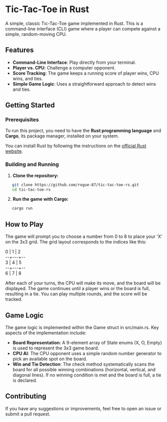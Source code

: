 # **Tic-Tac-Toe in Rust**

A simple, classic Tic-Tac-Toe game implemented in Rust. This is a command-line interface (CLI) game where a player can compete against a simple, random-moving CPU.

## **Features**

* **Command-Line Interface**: Play directly from your terminal.  
* **Player vs. CPU**: Challenge a computer opponent.  
* **Score Tracking**: The game keeps a running score of player wins, CPU wins, and ties.  
* **Simple Game Logic**: Uses a straightforward approach to detect wins and ties.

## **Getting Started**

### **Prerequisites**

To run this project, you need to have the **Rust programming language** and **Cargo**, its package manager, installed on your system.

You can install Rust by following the instructions on the [official Rust website](https://www.rust-lang.org/tools/install).

### **Building and Running**

1. **Clone the repository:**  
```bash
   git clone https://github.com/rogue-87/tic-tac-toe-rs.git  
   cd tic-tac-toe-rs
```
2. **Run the game with Cargo:**  
```bash
   cargo run
```
## **How to Play**

The game will prompt you to choose a number from 0 to 8 to place your 'X' on the 3x3 grid. The grid layout corresponds to the indices like this:

0 | 1 | 2  
\--+---+--  
3 | 4 | 5  
\--+---+--  
6 | 7 | 8

After each of your turns, the CPU will make its move, and the board will be displayed. The game continues until a player wins or the board is full, resulting in a tie. You can play multiple rounds, and the score will be tracked.

## **Game Logic**

The game logic is implemented within the Game struct in src/main.rs. Key aspects of the implementation include:

* **Board Representation**: A 9-element array of State enums (X, O, Empty) is used to represent the 3x3 game board.  
* **CPU AI**: The CPU opponent uses a simple random number generator to pick an available spot on the board.  
* **Win and Tie Detection**: The check method systematically scans the board for all possible winning combinations (horizontal, vertical, and diagonal lines). If no winning condition is met and the board is full, a tie is declared.

## **Contributing**

If you have any suggestions or improvements, feel free to open an issue or submit a pull request.